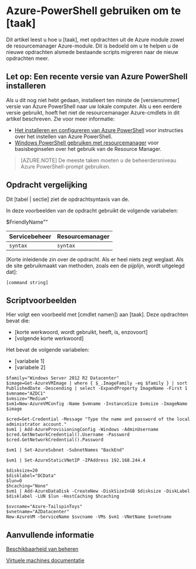 <!--save a copy of this file to your local repo. It's important that you follow the naming conventions by starting with the service name, and use lowercase only for the file name. See "file-names-and-locations.md" under the "contributor-guide" folder in your repo.

Info to help you use the template are enclosed in the Markdown comments using the caret, hyphen, dash syntax. Delete these from your file.

Text not wrapped in comment syntax is intended to be used as is, or with updates enclosed in [  ]. Add the info and delete the bracket. 

Pay attention to spacing and indents. They affect formatting. 

--> 

<!--replace this with Properties and Tags sections. These are required sections. See "article-metadata.md" in under the "contributor-guide" folder in your repo. Attributes in each section can be placed on separate lines to make them easier to read and check-->

# <a name="use-azure-powershell-to-task"></a>Azure-PowerShell gebruiken om te [taak]

Dit artikel leest u hoe u [taak], met opdrachten uit de Azure module zowel de resourcemanager Azure-module. Dit is bedoeld om u te helpen u de nieuwe opdrachten alsmede bestaande scripts migreren naar de nieuw opdrachten meer.

## <a name="prerequisite-install-a-recent-version-of-azure-powershell"></a>Let op: Een recente versie van Azure PowerShell installeren

Als u dit nog niet hebt gedaan, installeert ten minste de [versienummer] versie van Azure PowerShell naar uw lokale computer. Als u een eerdere versie gebruikt, hoeft het niet de resourcemanager Azure-cmdlets in dit artikel beschreven. Zie voor meer informatie:
 
- [Het installeren en configureren van Azure PowerShell](install-configure-powershell.md) voor instructies over het instellen van Azure PowerShell.
- [Windows PowerShell gebruiken met resourcemanager](powershell-azure-resource-manager.md) voor basisbeginselen over het gebruik van de Resource Manager.

> [AZURE.NOTE] De meeste taken moeten u de beheerdersniveau Azure PowerShell-prompt gebruiken.

## <a name="command-comparison"></a>Opdracht vergelijking

Dit [tabel | sectie] ziet de opdrachtsyntaxis van de.

<!--[optional image - to use an image in this article, add a folder with the same name as the article file name without extension, inside the Media folder of the repo. Use only this folder to store the images. Don't attempt to use a common folder to share images you want to use in more than 1 file.]
Then, use the following syntax to add a reference to the image in your article:
![](./media/name-of-file-without-extension/image-name-no-spaces.png)
-->

<!--if a command string uses variables, define the variables first, using the  following construction. In some cases the variable is straightforward and doesn't need much explanation. But parameters such as location and size can benefit from brief explanation or listing all accepted values:--> 

In deze voorbeelden van de opdracht gebruikt de volgende variabelen:

$FriendlyName"<Describe value>"

<!-- if it makes more sense to present this in a table, use this. Otherwise, delete. The table won't render until it's in Github or published to Sandbox.-->

Servicebeheer | Resourcemanager
---|----
`syntax` | `syntax`


<!--if it makes more sense to present this one command block after the other instead of a table, use this. Otherwise, delete-->
  
[Korte inleidende zin over de opdracht. Als er heel niets zegt weglaat. Als de site gebruikmaakt van methoden, zoals een de pijplijn, wordt uitgelegd dat]:

    [command string]

## <a name="script-examples"></a>Scriptvoorbeelden

Hier volgt een voorbeeld met [cmdlet namen]) aan [taak]. Deze opdrachten bevat die:

- [korte werkwoord, wordt gebruikt, heeft, is, enzovoort]
- [volgende korte werkwoord] 

<!--include this statement if it uses variables that weren't introduced earlier-->Het bevat de volgende variabelen:

- [variabele 1]
- [variabele 2]

<!--This shows you how a recent example was presented as well as how it was formatted. Preceding each line with one tab or four spaces to format in a code block-->

    $family="Windows Server 2012 R2 Datacenter"
    $image=Get-AzureVMImage | where { $_.ImageFamily -eq $family } | sort PublishedDate -Descending | select -ExpandProperty ImageName -First 1
    $vmname="AZDC1"
    $vmsize="Medium"
    $vm1=New-AzureVMConfig -Name $vmname -InstanceSize $vmsize -ImageName $image
    
    $cred=Get-Credential -Message "Type the name and password of the local administrator account."
    $vm1 | Add-AzureProvisioningConfig -Windows -AdminUsername $cred.GetNetworkCredential().Username -Password $cred.GetNetworkCredential().Password
    
    $vm1 | Set-AzureSubnet -SubnetNames "BackEnd"
    
    $vm1 | Set-AzureStaticVNetIP -IPAddress 192.168.244.4
    
    $disksize=20
    $disklabel="DCData"
    $lun=0
    $hcaching="None"
    $vm1 | Add-AzureDataDisk -CreateNew -DiskSizeInGB $disksize -DiskLabel $disklabel -LUN $lun -HostCaching $hcaching
    
    $svcname="Azure-TailspinToys"
    $vnetname="AZDatacenter"
    New-AzureVM –ServiceName $svcname -VMs $vm1 -VNetName $vnetname


## <a name="additional-resources"></a>Aanvullende informatie
<!--At a minimum, include a link back to the migration task list article. Use the formats shown below. See create-links-markdown.md for more info -->
<!--use this format for links to other articles, such as the migration task list. -->
[Beschikbaarheid van beheren](virtual-machines-windows-manage-availability.md)

<!--To link to an ACOM page outside the /documentation/ subdomain (such as a pricing page, SLA page or anything else that is not a documentation article), use an absolute URL, but omit the locale:

    [link text](http://azure.microsoft.com/pricing/details/virtual-machines/)-->

<!--use this for URLs outside of ACOM. Be sure to locale, and if you're linking to the Azure library on MSDN, include the '/azure/' part of the URL-->
[Virtuele machines documentatie](https://msdn.microsoft.com/library/azure/jj156003.aspx)

